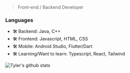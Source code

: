 > Front-end / Backend Developer

### Languages
- 🛠 Backend: Java, C++
- 🛠 Frontend: Javascript, HTML, CSS
- 🛠 Mobile: Android Studio, Flutter/Dart
- 🛠 Learning/Want to learn: Typescript, React, Tailwind

![Tyler's github stats](https://github-readme-stats.vercel.app/api?username=Tyler-Hoyt&show_icons=true&theme=tokyonight&hide=stars,issues)
